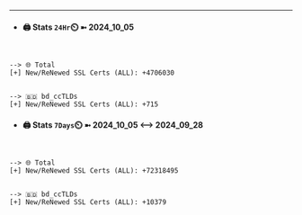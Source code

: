 

---
- #### 🖨️ **Stats** `24Hr`⏲️ ➼ 2024_10_05
```console


--> 🌐 Total
[+] New/ReNewed SSL Certs (ALL): +4706030


--> 🇧🇩 bd_ccTLDs
[+] New/ReNewed SSL Certs (ALL): +715

```

- #### 🖨️ **Stats** `7Days`⏲️ ➼ 2024_10_05 <--> 2024_09_28
```console


--> 🌐 Total
[+] New/ReNewed SSL Certs (ALL): +72318495


--> 🇧🇩 bd_ccTLDs
[+] New/ReNewed SSL Certs (ALL): +10379

```

